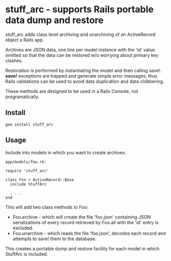 # stuff_arc - supports Rails portable data dump and restore

stuff_arc adds class level archiving and unarchiving of an ActiveRecord object
a Rails app.

Archives are JSON data, one line per model instance with the 'id' value omitted so that
the data can be restored w/o worrying about primary key clashes.

Restoration is performed by instantiating the model and then calling save!. **save!** exceptions
are trapped and generate simple error messages, thus Rails validations can be used to avoid
data duplication and data clobbering.

These methods are designed to be used in a Rails Console, not programatically.

## Install

    gem install stuff_arc

## Usage

Include into models in which you want to create archives.

    app/models/foo.rb:
    
    require 'stuff_arc'

    class Foo < ActiveRecord::Base
      include StuffArc
      
      . . .
    end

This will add two class methods to Foo:

* Foo.archive - which will create the file 'foo.json' containing JSON serializations
of every record retrieved by Foo.all with the 'id' entry is excluded.
* Foo.unarchive - which reads the file 'foo.json', decodes each record and attempts
to save! them to the database.

This creates a portable dump and restore facility for each model in which StuffArc is
included.

